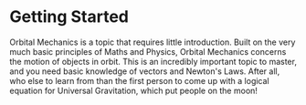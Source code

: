 # Getting Started

Orbital Mechanics is a topic that requires little introduction. Built on the very much basic principles of Maths and Physics, Orbital Mechanics concerns the motion of objects in orbit. This is an incredibly important topic to master, and you need basic knowledge of vectors and Newton's Laws. After all, who else to learn from than the first person to come up with a logical equation for Universal Gravitation, which put people on the moon!
